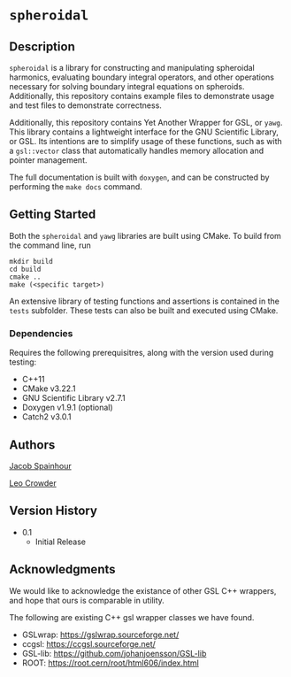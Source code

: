 # `spheroidal`

## Description

`spheroidal` is a library for constructing and manipulating spheroidal harmonics, evaluating boundary integral operators, and other operations necessary for solving boundary integral equations on spheroids. Additionally, this repository contains example files to demonstrate usage and test files to demonstrate correctness.

Additionally, this repository contains Yet Another Wrapper for GSL, or `yawg`. This library contains a lightweight interface for the GNU Scientific Library, or GSL. Its intentions are to simplify usage of these functions, such as with a `gsl::vector` class that automatically handles memory allocation and pointer management.

The full documentation is built with `doxygen`, and can be constructed by performing the `make docs` command.

## Getting Started

Both the `spheroidal` and `yawg` libraries are built using CMake. To build from the command line, run
```
mkdir build
cd build
cmake .. 
make (<specific target>)
```

An extensive library of testing functions and assertions is contained in the `tests` subfolder. These tests can also be built and executed using CMake.

### Dependencies

Requires the following prerequisitres, along with the version used during testing:
* C++11
* CMake v3.22.1 
* GNU Scientific Library v2.7.1
* Doxygen v1.9.1 (optional)
* Catch2 v3.0.1

## Authors

[Jacob Spainhour](@jcs15c)

[Leo Crowder](@lcrowder)

## Version History

* 0.1
    * Initial Release

## Acknowledgments

We would like to acknowledge the existance of other GSL C++ wrappers, and hope that ours is comparable in utility.

The following are existing C++ gsl wrapper classes we have found. 
* GSLwrap: https://gslwrap.sourceforge.net/
* ccgsl: https://ccgsl.sourceforge.net/
* GSL-lib: https://github.com/johanjoensson/GSL-lib
* ROOT: https://root.cern/root/html606/index.html
